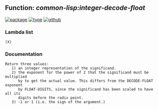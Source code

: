 ## Function: ***common-lisp:integer-decode-float***
[![package](https://img.shields.io/badge/Package-COMMON--LISP-5f9ea0.svg?style=social&colorA=999999)](../) [![type](https://img.shields.io/badge/Type-Function-5f9ea0.svg?style=social&colorA=999999)](../#function) [![github](https://img.shields.io/badge/GitHub-View_the_source-5f9ea0.svg?style=social&colorA=999999&logo=github)](https://github.com/sbcl/sbcl/blob/master/src/code/float.lisp/) 
### Lambda list
```
(X)
```
### Documentation
```
Return three values:
   1) an integer representation of the significand.
   2) the exponent for the power of 2 that the significand must be multiplied
      by to get the actual value. This differs from the DECODE-FLOAT exponent
      by FLOAT-DIGITS, since the significand has been scaled to have all its
      digits before the radix point.
   3) -1 or 1 (i.e. the sign of the argument.)
```
